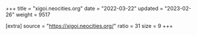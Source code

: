 +++
title = "xigoi.neocities.org"
date = "2022-03-22"
updated = "2023-02-26"
weight = 9517

[extra]
source = "https://xigoi.neocities.org/"
ratio = 31
size = 9
+++
